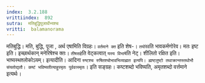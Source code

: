 ```yaml
---
index:  3.2.188
vrittiindex:  892
sutra:  मतिबुद्धिपूजार्थेभ्यश्च
vritti:  balamanorama 
---
```


मतिबुद्धि। मति, बुद्धि, पूजा , अर्थ एषामिति विग्रहः। `वर्तमाने क्त` इति शेष-। `तयोरेवे`ति भावकर्मणोरेव। मतः इष्ट इति। इच्छार्थकान् मनेरिषेश्च क्तः। `तीषसहे`ति वेट्कत्वात् `यस्य विभाषे`ति नेट्। शीलितो रक्षित इति। भाष्यस्थश्लोकोऽयम्। इत्यादीति। आदिना `रुष्टश्च रुषितश्चोभावभिव्याह्मत इत्यपि। ह्मष्टतुष्टो तथाक्रान्तस्तथोभौ संयतोद्यतौ। कष्टं भविष्यतीत्याहुरमृतः पूर्ववत्स्मृतः`। इति सङ्ग्रहः। कष्टशब्दो भविष्यति, अमृतशब्दो वर्त्तमाने इत्यर्थः। 

